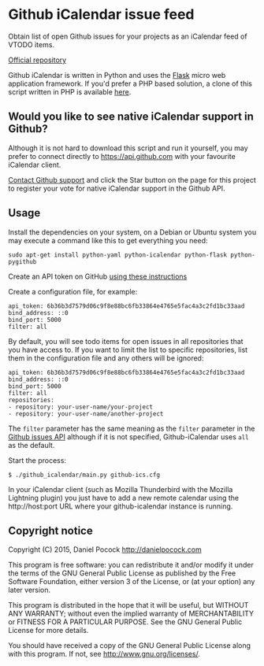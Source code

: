 Github iCalendar issue feed
===========================

Obtain list of open Github issues for your projects as an
iCalendar feed of VTODO items.

[Official repository](https://github.com/dpocock/github-icalendar/)

Github iCalendar is written in Python and uses the
[Flask](http://flask.pocoo.org/) micro web application framework. 
If you'd prefer a PHP based solution, a clone of this script written in 
PHP is available [here](https://github.com/gpolitis/php-github-icalendar/).

Would you like to see native iCalendar support in Github?
---------------------------------------------------------

Although it is not hard to download this script and run it yourself,
you may prefer to connect directly to https://api.github.com with
your favourite iCalendar client.

[Contact Github support](mailto:support@github.com?subject=Github+iCalendar)
and click the Star button on the page for this project to register your
vote for native iCalendar support in the Github API.

Usage
-----

Install the dependencies on your system, on a Debian or Ubuntu system you
may execute a command like this to get everything you need:

    sudo apt-get install python-yaml python-icalendar python-flask python-pygithub

Create an API token on GitHub [using these instructions](https://help.github.com/articles/creating-an-access-token-for-command-line-use/)

Create a configuration file, for example:

    api_token: 6b36b3d7579d06c9f8e88bc6fb33864e4765e5fac4a3c2fd1bc33aad
    bind_address: ::0
    bind_port: 5000
    filter: all

By default, you will see todo items for open issues in all repositories
that you have access to.  If you want to limit the list to specific
repositories, list them in the configuration file and any others will
be ignored:

    api_token: 6b36b3d7579d06c9f8e88bc6fb33864e4765e5fac4a3c2fd1bc33aad
    bind_address: ::0
    bind_port: 5000
    filter: all
    repositories:
    - repository: your-user-name/your-project
    - repository: your-user-name/another-project

The `filter` parameter has the same meaning as the `filter` parameter
in the [Github issues API](https://developer.github.com/v3/issues/)
although if it is not specified, Github-iCalendar uses `all` as the
default.

Start the process:

    $ ./github_icalendar/main.py github-ics.cfg

In your iCalendar client (such as Mozilla Thunderbird with the
Mozilla Lightning plugin) you just have to add a new remote calendar
using the http://host:port URL where your github-icalendar instance
is running.

Copyright notice
----------------

Copyright (C) 2015, Daniel Pocock http://danielpocock.com

This program is free software: you can redistribute it and/or modify
it under the terms of the GNU General Public License as published by
the Free Software Foundation, either version 3 of the License, or
(at your option) any later version.

This program is distributed in the hope that it will be useful,
but WITHOUT ANY WARRANTY; without even the implied warranty of
MERCHANTABILITY or FITNESS FOR A PARTICULAR PURPOSE.  See the
GNU General Public License for more details.

You should have received a copy of the GNU General Public License
along with this program.  If not, see <http://www.gnu.org/licenses/>.

